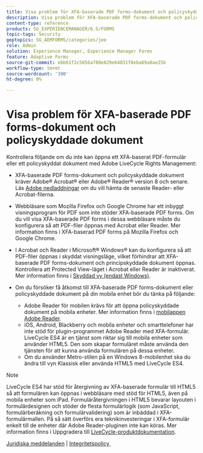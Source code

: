 ```yaml
---
title: Visa problem för XFA-baserade PDF forms-dokument och policyskyddade dokument
description: Visa problem för XFA-baserade PDF forms-dokument och policyskyddade dokument
content-type: reference
products: SG_EXPERIENCEMANAGER/6.5/FORMS
topic-tags: Security
geptopics: SG_AEMFORMS/categories/jee
role: Admin
solution: Experience Manager, Experience Manager Forms
feature: Adaptive Forms
source-git-commit: ebb61f2c5056a780e829e64031f8eba69a8ae25b
workflow-type: tm+mt
source-wordcount: '390'
ht-degree: 0%

---
```


# Visa problem för XFA-baserade PDF forms-dokument och policyskyddade dokument

Kontrollera följande om du inte kan öppna ett XFA-baserat PDF-formulär eller ett policyskyddat dokument med Adobe LiveCycle Rights Management:

* XFA-baserade PDF forms-dokument och policyskyddade dokument kräver Adobe® Acrobat® eller Adobe® Reader® version 8 och senare. Läs [Adobe nedladdningar](https://www.adobe.com/downloads.html) om du vill hämta de senaste Reader- eller Acrobat-filerna.
* Webbläsare som Mozilla Firefox och Google Chrome har ett inbyggt visningsprogram för PDF som inte stöder XFA-baserade PDF forms. Om du vill visa XFA-baserade PDF forms i dessa webbläsare måste du konfigurera så att PDF-filer öppnas med Acrobat eller Reader. Mer information finns i XFA-baserad PDF forms på Mozilla Firefox och Google Chrome.
* I Acrobat och Reader i Microsoft® Windows® kan du konfigurera så att PDF-filer öppnas i skyddat visningsläge, vilket förhindrar att XFA-baserade PDF forms-dokument och principskyddade dokument öppnas. Kontrollera att Protected View-läget i Acrobat eller Reader är inaktiverat. Mer information finns i [Skyddad vy (endast Windows)](https://helpx.adobe.com/se/acrobat/kb/end-of-support-acrobat-x-reader-x.html).
* Om du försöker få åtkomst till XFA-baserade PDF forms-dokument eller policyskyddade dokument på din mobila enhet bör du tänka på följande:

   * Adobe Reader för mobilen krävs för att öppna policyskyddade dokument på mobila enheter. Mer information finns i [mobilappen Adobe Reader](https://www.adobe.com/in/acrobat/mobile/acrobat-reader.html).
   * iOS, Android, Blackberry och mobila enheter och smarttelefoner har inte stöd för plugin-programmet Adobe Reader med XFA-formulär. LiveCycle ES4 är en tjänst som riktar sig till mobila enheter som använder HTML5. Den som skapar formuläret måste använda den tjänsten för att kunna använda formulären på dessa enheter.
   * Om du använder Metro-stilen på en Windows 8-mobilenhet ska du ändra till vyn Klassisk eller använda HTML5 med LiveCycle ES4.

>[!NOTE]
>
>LiveCycle ES4 har stöd för återgivning av XFA-baserade formulär till HTML5 så att formulären kan öppnas i webbläsare med stöd för HTML5, även på mobila enheter som iPad. Formuläråtergivningen i HTML5 bevarar layouten i formulärdesignen och stöder de flesta formulärlogik (som JavaScript, formulärberäkning och formulärvalidering) som är inbäddad i XFA-formulärmallen. På så sätt överförs era teknikinvesteringar i XFA-formulär enkelt till de enheter där Adobe Reader-pluginen inte kan köras.
>Mer information finns i Uppgradera till [LiveCycle-produktdokumentation](https://business.adobe.com/se/products/experience-manager/forms/aem-forms.html).

[Juridiska meddelanden](https://chl-author-preview.corp.adobe.com/content/help/en/legal/legal-notices.html)    |    [Integritetspolicy &#x200B;](https://www.adobe.com/privacy.html)
